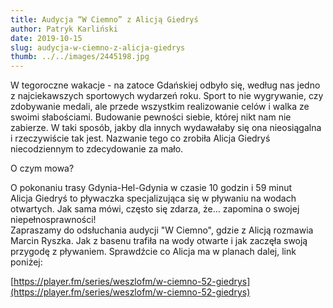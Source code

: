```yaml
---
title: Audycja “W Ciemno” z Alicją Giedryś
author: Patryk Karliński
date: 2019-10-15
slug: audycja-w-ciemno-z-alicja-giedrys
thumb: ../../images/2445198.jpg
---
```


W tegoroczne wakacje - na zatoce Gdańskiej odbyło się, według nas jedno z najciekawszych sportowych wydarzeń roku. Sport to nie wygrywanie, czy zdobywanie medali, ale przede wszystkim realizowanie celów i walka ze swoimi słabościami. Budowanie pewności siebie, której nikt nam nie zabierze. W taki sposób, jakby dla innych wydawałaby się ona nieosiągalna i rzeczywiście tak jest. Nazwanie tego co zrobiła Alicja Giedryś niecodziennym to zdecydowanie za mało.

O czym mowa?

O pokonaniu trasy Gdynia-Hel-Gdynia w czasie 10 godzin i 59 minut  
Alicja Giedryś to pływaczka specjalizująca się w pływaniu na wodach otwartych. Jak sama mówi, często się zdarza, że… zapomina o swojej niepełnosprawności!  
Zapraszamy do odsłuchania audycji "W Ciemno", gdzie z Alicją rozmawia Marcin Ryszka. Jak z basenu trafiła na wody otwarte i jak zaczęła swoją przygodę z pływaniem. Sprawdźcie co Alicja ma w planach dalej, link poniżej:

[https://player.fm/series/weszlofm/w-ciemno-52-giedrys](https://player.fm/series/weszlofm/w-ciemno-52-giedrys)
